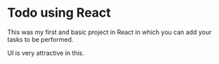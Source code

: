 # Todo using React 

This was my first and basic project in React in which you can add your tasks to be performed.   

UI is very attractive in this.


     








 


   
  





 




 





 



 




 














 



















































































